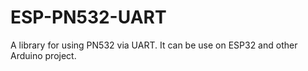 # ESP-PN532-UART
A library for using PN532 via UART. It can be use on ESP32 and other Arduino project.
